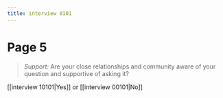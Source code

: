```yaml
---
title: interview 0101
---
```

# Page 5
> *Support:* Are your close relationships and community aware of your question and supportive of asking it?

[[interview 10101|Yes]] or [[interview 00101|No]] 
